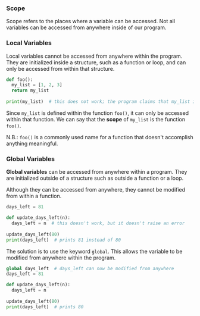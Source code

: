 ### Scope

Scope refers to the places where a variable can be accessed. Not all variables can be accessed from anywhere inside of our program.

### Local Variables

Local variables cannot be accessed from anywhere within the program. They are initialized inside a structure, such as a function or loop, and can only be accessed from within that structure. 

```python
def foo():
  my_list = [1, 2, 3]
  return my_list
  
print(my_list)  # this does not work; the program claims that my_list is not defined
```

Since `my_list` is defined within the function `foo()`, it can only be accessed within that function. We can say that the **scope** of `my_list` is the function `foo()`. 

N.B.: `foo()` is a commonly used name for a function that doesn't accomplish anything meaningful.


### Global Variables

**Global variables** can be accessed from anywhere within a program. They are initialized outside of a structure such as outside a function or a loop.

Although they can be accessed from anywhere, they cannot be modified from within a function.

```python
days_left = 81

def update_days_left(n):
  days_left = n  # this doesn't work, but it doesn't raise an error
  
update_days_left(80)
print(days_left)  # prints 81 instead of 80
```

The solution is to use the keyword `global`. This allows the variable to be modified from anywhere within the program.

```python
global days_left  # days_left can now be modified from anywhere
days_left = 81

def update_days_left(n):
  days_left = n
  
update_days_left(80)
print(days_left)  # prints 80
```
